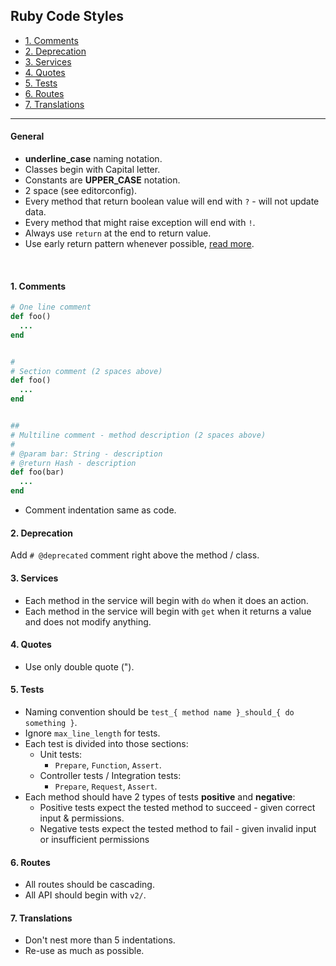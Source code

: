 ## Ruby Code Styles

- [1. Comments](#1-comments)
- [2. Deprecation](#2-deprecation)
- [3. Services](#3-services)
- [4. Quotes](#4-quotes)
- [5. Tests](#5-tests)
- [6. Routes](#6-routes)
- [7. Translations](#7-translations)

----

#### General
* **underline_case** naming notation.
* Classes begin with Capital letter.
* Constants are **UPPER_CASE** notation.
* 2 space (see editorconfig).
* Every method that return boolean value will end with `?` - will not update data.
* Every method that might raise exception will end with `!`.
* Always use `return` at the end to return value.
* Use early return pattern whenever possible, [read more](https://medium.com/swlh/return-early-pattern-3d18a41bba8).

<br>

#### 1. Comments
```ruby
# One line comment
def foo()
  ...
end


#
# Section comment (2 spaces above)
def foo()
  ...
end


##
# Multiline comment - method description (2 spaces above)
#
# @param bar: String - description
# @return Hash - description
def foo(bar)
  ...
end
```
* Comment indentation same as code.


#### 2. Deprecation
Add `# @deprecated` comment right above the method / class.


#### 3. Services
* Each method in the service will begin with `do` when it does an action.
* Each method in the service will begin with `get` when it returns a value and does not modify anything.

#### 4. Quotes
* Use only double quote (").

#### 5. Tests
* Naming convention should be `test_{ method name }_should_{ do something }`.
* Ignore `max_line_length` for tests.
* Each test is divided into those sections:
    * Unit tests:
        * `Prepare`, `Function`, `Assert`.
    * Controller tests / Integration tests:
        * `Prepare`, `Request`, `Assert`.
* Each method should have 2 types of tests **positive** and **negative**:
    * Positive tests expect the tested method to succeed - given correct input & permissions.
    * Negative tests expect the tested method to fail - given invalid input or insufficient permissions
        
#### 6. Routes
* All routes should be cascading.
* All API should begin with `v2/`.

#### 7. Translations
* Don't nest more than 5 indentations.
* Re-use as much as possible.
